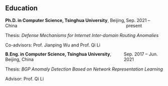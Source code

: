## Education

<div style="margin-bottom: 12px;">
  <div style="margin: 0; display: flex; justify-content: space-between; align-items: center;">
      <span><b>Ph.D. in Computer Science, Tsinghua University</b>, Beijing, China</span>
      <span>Sep. 2021 &ndash; present</span>
  </div>
  <p style="margin-bottom: 0;">Thesis: <i>Defense Mechanisms for Internet Inter-domain Routing Anomalies</i></p>
  <p style="margin-bottom: 0;">Co-advisors: Prof. Jianping Wu and Prof. Qi Li</p>
</div>

<div style="margin-bottom: 12px;">
  <div style="margin: 0; display: flex; justify-content: space-between; align-items: center;">
      <span><b>B.Eng. in Computer Science, Tsinghua University</b>, Beijing, China</span>
      <span>Sep. 2017 &ndash; Jun. 2021</span>
  </div>
  <p style="margin-bottom: 0;">Thesis: <i>BGP Anomaly Detection Based on Network Representation Learning</i></p>
  <p style="margin-bottom: 0;">Advisor: Prof. Qi Li</p>
</div>
